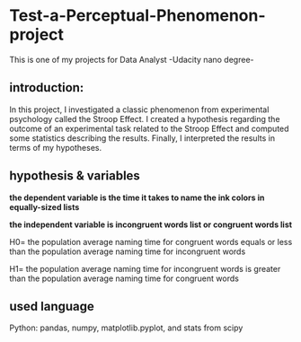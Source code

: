 # Test-a-Perceptual-Phenomenon-project
This is one of my projects for Data Analyst -Udacity nano degree-

## introduction:
In this project, I investigated a classic phenomenon from experimental psychology called the Stroop Effect.  I created a hypothesis regarding the outcome of an experimental task related to the Stroop Effect and computed some statistics describing the results. Finally, I interpreted the results in terms of my hypotheses.

## hypothesis & variables 

**the dependent variable is the time it takes to name the ink colors in equally-sized lists**

**the independent variable is incongruent words list or congruent words list**


H0= the population average naming time for congruent words equals or less than the population average naming time for incongruent words

H1= the population average naming time for incongruent words is greater than the population average naming time for congruent words

## used language 
Python: pandas, numpy, matplotlib.pyplot, and stats from scipy 
 
